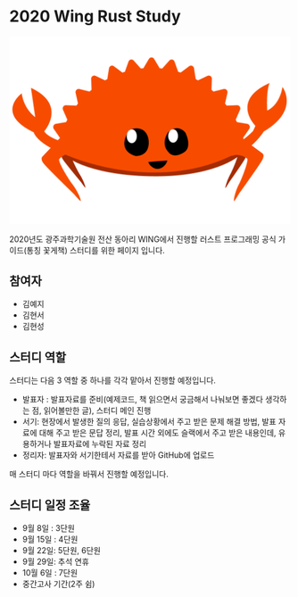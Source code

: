 # 2020 Wing Rust Study

![happy-rust-crab](./rustacean-flat-happy.png)

2020년도 광주과학기술원 전산 동아리 WING에서 진행할 러스트 프로그래밍 공식 가이드(통칭 꽃게책) 스터디를 위한 페이지 입니다.

## 참여자

- 김예지
- 김현서
- 김현성

## 스터디 역할

스터디는 다음 3 역할 중 하나를 각각 맡아서 진행할 예정입니다.

- 발표자 : 발표자료를 준비(예제코드, 책 읽으면서 궁금해서 나눠보면 좋겠다 생각하는 점, 읽어볼만한 글), 스터디 메인 진행
- 서기: 현장에서 발생한 질의 응답, 실습상황에서 주고 받은 문제 해결 방법, 발표 자료에 대해 주고 받은 문답 정리, 발표 시간 외에도 슬랙에서 주고 받은 내용인데, 유용하거나 발표자료에 누락된 자료 정리
- 정리자: 발표자와 서기한테서 자료를 받아 GitHub에 업로드

매 스터디 마다 역할을 바꿔서 진행할 예정입니다.

## 스터디 일정 조율

- 9월 8일 : 3단원
- 9월 15일 : 4단원
- 9월 22일: 5단원, 6단원
- 9월 29일: 추석 연휴
- 10월 6일 : 7단원
- 중간고사 기간(2주 쉼)
